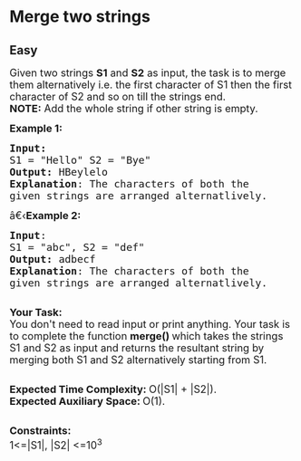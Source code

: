 # Merge two strings
## Easy
<div class="problem-statement">
                <p></p><p><span style="font-size:18px">Given two&nbsp;strings <strong>S1</strong> and <strong>S2</strong> as input, the task is to merge them alternatively i.e. the first character of S1&nbsp;then the first character of S2 and so on till the strings end.</span><br>
<span style="font-size:18px"><strong>NOTE:</strong>&nbsp;Add the whole string if other string is empty.</span></p>

<p><span style="font-size:18px"><strong>Example 1:</strong></span></p>

<pre><span style="font-size:18px"><strong>Input:</strong>
S1 = "Hello" S2 = "Bye"
<strong>Output:</strong> HBeylelo
<strong>Explanation</strong>: The characters of both the 
given strings are arranged alternatlively.</span>
</pre>

<p><span style="font-size:18px">â€‹<strong>Example 2:</strong></span></p>

<pre><span style="font-size:18px"><strong>Input</strong>: 
S1 = "abc", S2 = "def"
<strong>Output:</strong> adbecf
<strong>Explanation</strong>: The characters of both the
given strings are arranged alternatlively.
</span></pre>

<p><br>
<span style="font-size:18px"><strong>Your Task:</strong><br>
You don't need to read input or print anything. Your task is to complete the function&nbsp;<strong>merge()&nbsp;</strong>which takes the strings S1 and S2 as input and returns the resultant string by merging both S1 and S2 alternatively starting from S1.</span></p>

<p><br>
<span style="font-size:18px"><strong>Expected Time Complexity:&nbsp;</strong>O(|S1| + |S2|).<br>
<strong>Expected Auxiliary Space:&nbsp;</strong>O(1).</span></p>

<p><br>
<span style="font-size:18px"><strong>Constraints:</strong><br>
1&lt;=|S1|, |S2| &lt;=10<sup>3</sup></span></p>
 <p></p>
            </div>